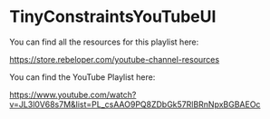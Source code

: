 # TinyConstraintsYouTubeUI

You can find all the resources for this playlist here:

https://store.rebeloper.com/youtube-channel-resources

You can find the YouTube Playlist here:

https://www.youtube.com/watch?v=JL3l0V68s7M&list=PL_csAAO9PQ8ZDbGk57RlBRnNpxBGBAEOc

